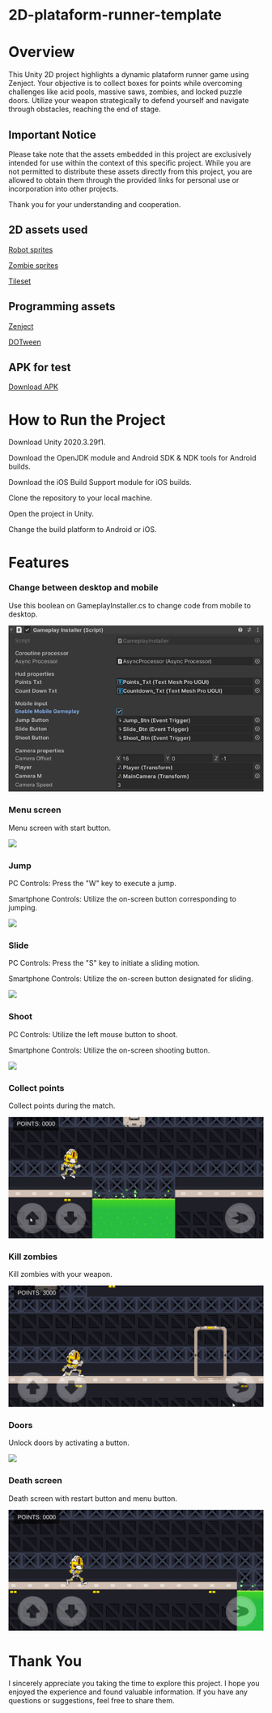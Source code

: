# 2D-plataform-runner-template 

# Overview
This Unity 2D project highlights a dynamic plataform runner game using Zenject. Your objective is to collect boxes for points while overcoming challenges like acid pools, massive saws, zombies, and locked puzzle doors. Utilize your weapon strategically to defend yourself and navigate through obstacles, reaching the end of stage.

## Important Notice

Please take note that the assets embedded in this project are exclusively intended for use within the context of this specific project. While you are not permitted to distribute these assets directly from this project, you are allowed to obtain them through the provided links for personal use or incorporation into other projects.

Thank you for your understanding and cooperation.

## 2D assets used
[Robot sprites](https://www.gameart2d.com/the-robot---free-sprites.html)

[Zombie sprites](https://www.gameart2d.com/the-zombies-free-sprites.html)

[Tileset](https://www.gameart2d.com/tileset.html)

## Programming assets

[Zenject](https://assetstore.unity.com/packages/tools/utilities/extenject-dependency-injection-ioc-157735)

[DOTween](https://assetstore.unity.com/packages/tools/animation/dotween-hotween-v2-27676)

## APK for test
[Download APK](https://github.com/muriloglasser/3D-ragdoll-implementation/blob/Readme-update/Punch%20Game.apk)

# How to Run the Project
Download Unity 2020.3.29f1.

Download the OpenJDK module and Android SDK & NDK tools for Android builds.

Download the iOS Build Support module for iOS builds.

Clone the repository to your local machine.

Open the project in Unity.

Change the build platform to Android or iOS.

# Features
### Change between desktop and mobile
Use this boolean on GameplayInstaller.cs to change code from mobile to desktop.

![](Gifs/2d-runner-config.gif)

### Menu screen
Menu screen with start button.

![](Gifs/2d-runner-menu.gif)

### Jump
PC Controls: Press the "W" key to execute a jump.

Smartphone Controls: Utilize the on-screen button corresponding to jumping.

![](Gifs/2d-runner-jump.gif)

### Slide
PC Controls: Press the "S" key to initiate a sliding motion.

Smartphone Controls: Utilize the on-screen button designated for sliding.

![](Gifs/2d-runner-slide.gif)

### Shoot
PC Controls: Utilize the left mouse button to shoot.

Smartphone Controls: Utilize the on-screen shooting button.

![](Gifs/2d-runner-shoot.gif)

### Collect points
Collect points during the match.

![](Gifs/2d-runner-points.gif)

### Kill zombies
Kill zombies with your weapon.

![](Gifs/2d-runner-zombie.gif)

### Doors
Unlock doors by activating a button.

![](Gifs/2d-runner-door.gif)

### Death screen
Death screen with restart button and menu button.

![](Gifs/2d-runner-death.gif)

# Thank You

I sincerely appreciate you taking the time to explore this project. I hope you enjoyed the experience and found valuable information. If you have any questions or suggestions, feel free to share them.